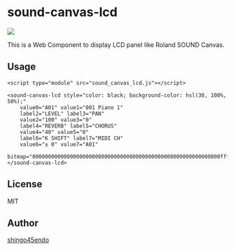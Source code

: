 sound-canvas-lcd
================

![](https://user-images.githubusercontent.com/24827672/59031877-dff40680-889f-11e9-9947-f0d5406ca3de.png)

This is a Web Component to display LCD panel like Roland SOUND Canvas.


Usage
-----

	<script type="module" src="sound_canvas_lcd.js"></script>
	
	<sound-canvas-lcd style="color: black; background-color: hsl(30, 100%, 50%);"
		value0="A01" value1="001 Piano 1"
		label2="LEVEL" label3="PAN"
		value2="100" value3="0"
		label4="REVERB" label5="CHORUS"
		value4="40" value5="0"
		label6="K SHIFT" label7="MIDI CH"
		value6="± 0" value7="A01"
		bitmap="000000000000000000000000000000000000000000000000000000000000ffff">
	</sound-canvas-lcd>


License
-------

MIT


Author
------

[shingo45endo](https://github.com/shingo45endo)
